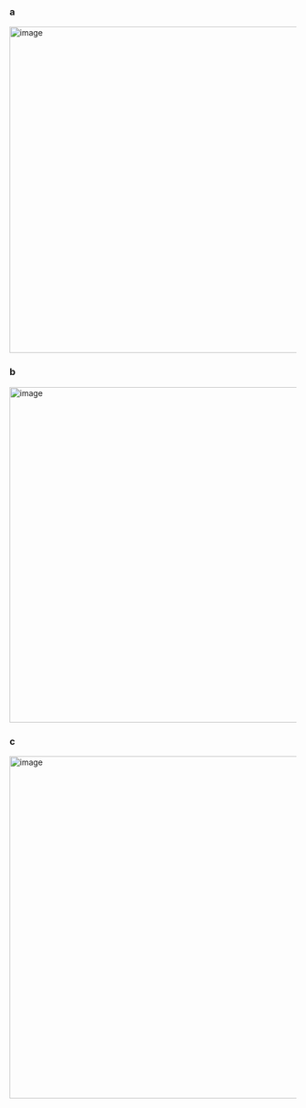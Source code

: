 

### a 

<img width="572" alt="image" src="https://github.com/user-attachments/assets/ba9d0a6e-b0f9-4acf-8292-2b04d950d18a" />

### b 

<img width="588" alt="image" src="https://github.com/user-attachments/assets/01c5b1a5-b175-44d1-a0ac-b724f51c4de4" />

### c 

<img width="600" alt="image" src="https://github.com/user-attachments/assets/021e419e-ac3c-43fc-a12e-fde9d1a464ad" />
